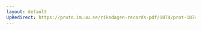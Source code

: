 ```yaml
---
layout: default
UpRedirect: https://pruto.im.uu.se/riksdagen-records-pdf/1874/prot-1874--ak--122.pdf
---
```

